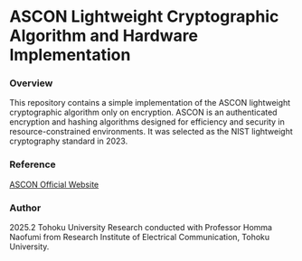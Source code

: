 # ASCON Lightweight Cryptographic Algorithm and Hardware Implementation 

### Overview

This repository contains a simple implementation of the ASCON lightweight cryptographic algorithm only on encryption. ASCON is an authenticated encryption and hashing algorithms designed for efficiency and security in resource-constrained environments. It was selected as the NIST lightweight cryptography standard in 2023.

### Reference

[ASCON Official Website](https://ascon.isec.tugraz.at)

### Author

2025.2 Tohoku University
Research conducted with Professor Homma Naofumi from Research Institute of Electrical Communication, Tohoku University.
